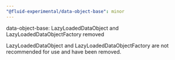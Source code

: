 ```yaml
---
"@fluid-experimental/data-object-base": minor
---
```


data-object-base: LazyLoadedDataObject and LazyLoadedDataObjectFactory removed

LazyLoadedDataObject and LazyLoadedDataObjectFactory are not recommended for use and have been removed.
